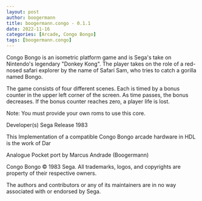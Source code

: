 ```yaml
---
layout: post
author: boogermann
title: boogermann.congo - 0.1.1
date: 2022-11-16
categories: [Arcade, Congo Bongo]
tags: [boogermann.congo]
---
```

Congo Bongo is an isometric platform game and is Sega's take on Nintendo's legendary "Donkey Kong".
The player takes on the role of a red-nosed safari explorer by the name of Safari Sam, who tries to catch a gorilla named Bongo.

The game consists of four different scenes. Each is timed by a bonus counter in the upper left corner of the screen.
As time passes, the bonus decreases. If the bonus counter reaches zero, a player life is lost.

Note: You must provide your own roms to use this core.

Developer(s)
    Sega
Release
    1983

This Implementation of a compatible Congo Bongo arcade hardware in HDL is the work of Dar

Analogue Pocket port by Marcus Andrade (Boogermann)

Congo Bongo © 1983 Sega.
All trademarks, logos, and copyrights are property of their respective owners.

The authors and contributors or any of its maintainers are in no way associated with or endorsed by Sega.
